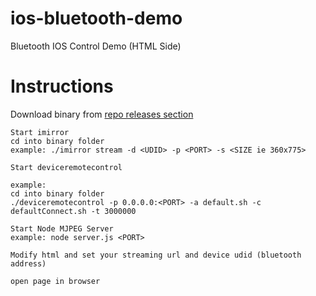 # ios-bluetooth-demo
Bluetooth IOS Control Demo (HTML Side)

# Instructions 
Download binary from [repo releases section](https://github.com/farhanahmedml/ios-bluetooth-demo/releases)

```
Start imirror 
cd into binary folder
example: ./imirror stream -d <UDID> -p <PORT> -s <SIZE ie 360x775>

Start deviceremotecontrol 

example:
cd into binary folder
./deviceremotecontrol -p 0.0.0.0:<PORT> -a default.sh -c defaultConnect.sh -t 3000000

Start Node MJPEG Server 
example: node server.js <PORT>

Modify html and set your streaming url and device udid (bluetooth address)

open page in browser
```
